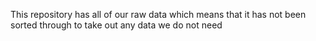This repository has all of our raw data which means that it has not been sorted through to take out any data we do not need
